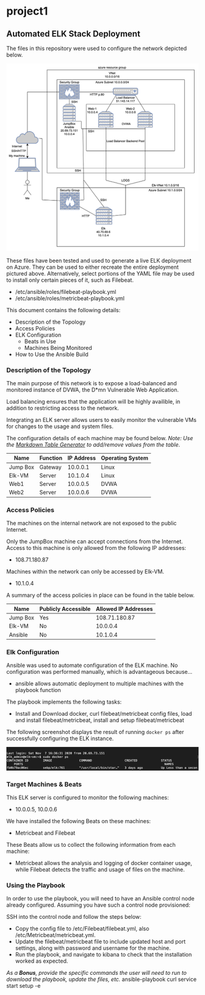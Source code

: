 # project1
## Automated ELK Stack Deployment

The files in this repository were used to configure the network depicted below.

![Project#1_Diagram](https://github.com/pibo47/project1/blob/main/Project%231_Diagram.png)

These files have been tested and used to generate a live ELK deployment on Azure. They can be used to either recreate the entire deployment pictured above. Alternatively, select portions of the YAML file may be used to install only certain pieces of it, such as Filebeat.

  - /etc/ansible/roles/filebeat-playbook.yml
  - /etc/ansible/roles/metricbeat-playbook.yml

This document contains the following details:
- Description of the Topology
- Access Policies
- ELK Configuration
  - Beats in Use
  - Machines Being Monitored
- How to Use the Ansible Build


### Description of the Topology

The main purpose of this network is to expose a load-balanced and monitored instance of DVWA, the D*mn Vulnerable Web Application.

Load balancing ensures that the application will be highly availible, in addition to restricting access to the network.

Integrating an ELK server allows users to easily monitor the vulnerable VMs for changes to the usage and system files.

The configuration details of each machine may be found below.
_Note: Use the [Markdown Table Generator](http://www.tablesgenerator.com/markdown_tables) to add/remove values from the table_.

| Name     | Function | IP Address | Operating System |
|----------|----------|------------|------------------|
| Jump Box | Gateway  | 10.0.0.1   | Linux            |
| Elk-VM   | Server   | 10.1.0.4   | Linux            |
| Web1     | Server   | 10.0.0.5   | DVWA             |
| Web2     | Server   | 10.0.0.6   | DVWA             |

### Access Policies

The machines on the internal network are not exposed to the public Internet. 

Only the JumpBox machine can accept connections from the Internet. Access to this machine is only allowed from the following IP addresses:
- 108.71.180.87

Machines within the network can only be accessed by Elk-VM.
- 10.1.0.4

A summary of the access policies in place can be found in the table below.

| Name     | Publicly Accessible | Allowed IP Addresses |
|----------|---------------------|----------------------|
| Jump Box | Yes                 | 108.71.180.87        |
| Elk-VM   | No                  | 10.0.0.4             |
| Ansible  | No                  | 10.1.0.4             |

### Elk Configuration

Ansible was used to automate configuration of the ELK machine. No configuration was performed manually, which is advantageous because...
- ansible allows automatic deployment to multiple machines with the playbook function

The playbook implements the following tasks:
- Install and Download docker, curl filebeat/metricbeat config files, load and install filebeat/metricbeat, install and setup filebeat/metricbeat

The following screenshot displays the result of running `docker ps` after successfully configuring the ELK instance.

![Docker Image](https://github.com/pibo47/project1/blob/main/Docker_ps.png)

### Target Machines & Beats
This ELK server is configured to monitor the following machines:
- 10.0.0.5, 10.0.0.6

We have installed the following Beats on these machines:
- Metricbeat and Filebeat

These Beats allow us to collect the following information from each machine:
- Metricbeat allows the analysis and logging of docker container usage, while Filebeat detects the traffic and usage of files on the machine.

### Using the Playbook
In order to use the playbook, you will need to have an Ansible control node already configured. Assuming you have such a control node provisioned: 

SSH into the control node and follow the steps below:
- Copy the config file to /etc/Filebeat/filebeat.yml, also /etc/Metricbeat/metricbeat.yml.
- Update the filebeat/metricbeat file to include updated host and port settings, along with password and username for the machine.
- Run the playbook, and navigate to kibana to check that the installation worked as expected.

_As a **Bonus**, provide the specific commands the user will need to run to download the playbook, update the files, etc._
ansible-playbook <filename>
curl
service start
setup -e

